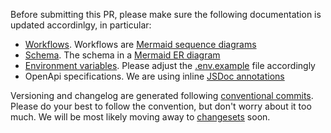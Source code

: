 Before submitting this PR, please make sure the following documentation is updated accordinlgy, in particular:

- [Workflows](https://github.com/nhost/hasura-auth/tree/main/docs/workflows). Workflows are [Mermaid sequence diagrams](https://mermaid-js.github.io/mermaid/#/sequenceDiagram)
- [Schema](https://github.com/nhost/hasura-auth/blob/main/docs/schema.md). The schema in a [Mermaid ER diagram](https://mermaid-js.github.io/mermaid/#/entityRelationshipDiagram)
- [Environment variables](https://github.com/nhost/hasura-auth/blob/main/docs/environment-variables.md). Please adjust the [.env.example](https://github.com/nhost/hasura-auth/blob/main/.env.example) file accordingly
- OpenApi specifications. We are using inline [JSDoc annotations](https://www.npmjs.com/package/express-jsdoc-swagger)

Versioning and changelog are generated following [conventional commits](https://www.conventionalcommits.org/en/v1.0.0/). Please do your best to follow the convention, but don't worry about it too much. We will be most likely moving away to [changesets](https://github.com/changesets/changesets) soon.
